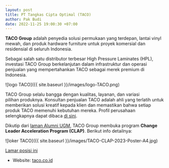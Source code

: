 ```yaml
---
layout: post
title: PT Tangkas Cipta Optimal (TACO)
author: Pak Budi
date: 2022-11-25 19:00:30 +07:00
---
```


**TACO Group** adalah penyedia solusi permukaan yang terdepan, lantai vinyl mewah, dan produk hardware furniture untuk proyek komersial dan residensial di seluruh Indonesia.

Sebagai salah satu distributor terbesar High Pressure Laminates (HPL), investasi TACO Group berkelanjutan dalam infrastruktur dan operasi penjualan yang mempertahankan TACO sebagai merek premium di Indonesia.

![logo TACO]({{ site.baseurl }}/images/logo-TACO.png)

TACO Group selalu bangga dengan kualitas, layanan, dan variasi pilihan produknya. Konsultan penjualan TACO adalah ahli yang terlatih untuk memberikan solusi kreatif kepada klien dan memastikan bahwa setiap produk TACO memenuhi kebutuhan mereka. Profil perusahaan selengkapnya dapat dibaca [di sini](https://taco.co.id/id/company).

Dikutip dari [laman Alumni UGM](https://alumni.ugm.ac.id/2022/11/25/pt-tangkas-cipta-optimal-3/), TACO Group membuka program **Change Leader Acceleration Program (CLAP)**. Berikut info detailnya:

![loker TACO]({{ site.baseurl }}/images/TACO-CLAP-2023-Poster-A4.jpg)

<div class="apply"><a href="https://bit.ly/TACOCLAP2023">Lamar posisi ini</a></div>

* Website: [taco.co.id](https://taco.co.id/)
